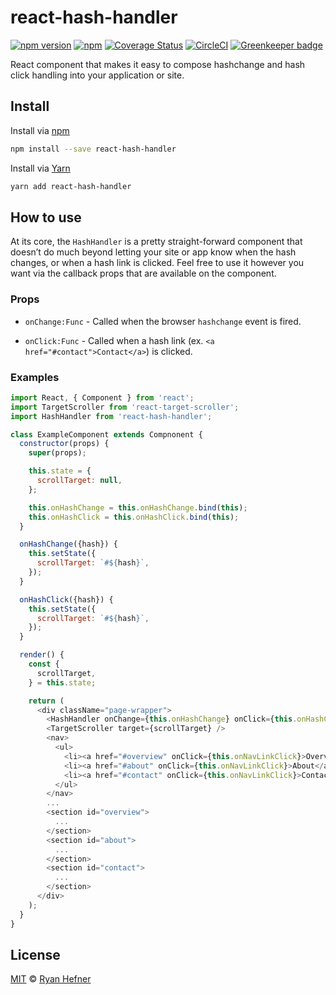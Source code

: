 # react-hash-handler

[![npm version](https://badge.fury.io/js/react-hash-handler.svg)](https://badge.fury.io/js/react-hash-handler)
[![npm](https://img.shields.io/npm/l/express.svg)](LICENSE)
[![Coverage Status](https://coveralls.io/repos/github/ryanhefner/react-hash-handler/badge.svg?branch=master)](https://coveralls.io/github/ryanhefner/react-hash-handler?branch=master)
[![CircleCI](https://circleci.com/gh/ryanhefner/react-hash-handler.svg?style=shield)](https://circleci.com/gh/ryanhefner/react-hash-handler)
[![Greenkeeper badge](https://badges.greenkeeper.io/ryanhefner/react-hash-handler.svg)](https://greenkeeper.io/)

React component that makes it easy to compose hashchange and hash click handling
into your application or site.

## Install

Install via [npm](https://npmjs.com/package/react-hash-handler)

```sh
npm install --save react-hash-handler
```

Install via [Yarn](https://yarn.fyi/react-hash-handler)

```sh
yarn add react-hash-handler
```

## How to use

At its core, the `HashHandler` is a pretty straight-forward component that doesn’t
do much beyond letting your site or app know when the hash changes, or when a
hash link is clicked. Feel free to use it however you want via the callback props
that are available on the component.


### Props

* `onChange:Func` - Called when the browser `hashchange` event is fired.

* `onClick:Func` - Called when a hash link (ex. `<a href="#contact">Contact</a>`) is clicked.

### Examples

```js
import React, { Component } from 'react';
import TargetScroller from 'react-target-scroller';
import HashHandler from 'react-hash-handler';

class ExampleComponent extends Compnonent {
  constructor(props) {
    super(props);

    this.state = {
      scrollTarget: null,
    };

    this.onHashChange = this.onHashChange.bind(this);
    this.onHashClick = this.onHashClick.bind(this);
  }

  onHashChange({hash}) {
    this.setState({
      scrollTarget: `#${hash}`,
    });
  }

  onHashClick({hash}) {
    this.setState({
      scrollTarget: `#${hash}`,
    });
  }

  render() {
    const {
      scrollTarget,
    } = this.state;

    return (
      <div className="page-wrapper">
        <HashHandler onChange={this.onHashChange} onClick={this.onHashClick} />
        <TargetScroller target={scrollTarget} />
        <nav>
          <ul>
            <li><a href="#overview" onClick={this.onNavLinkClick}>Overview</a></li>
            <li><a href="#about" onClick={this.onNavLinkClick}>About</a></li>
            <li><a href="#contact" onClick={this.onNavLinkClick}>Contact</a></li>
          </ul>
        </nav>
        ...
        <section id="overview">
          ...
        </section>
        <section id="about">
          ...
        </section>
        <section id="contact">
          ...
        </section>
      </div>
    );
  }
}
```

## License

[MIT](LICENSE) © [Ryan Hefner](https://www.ryanhefner.com)
